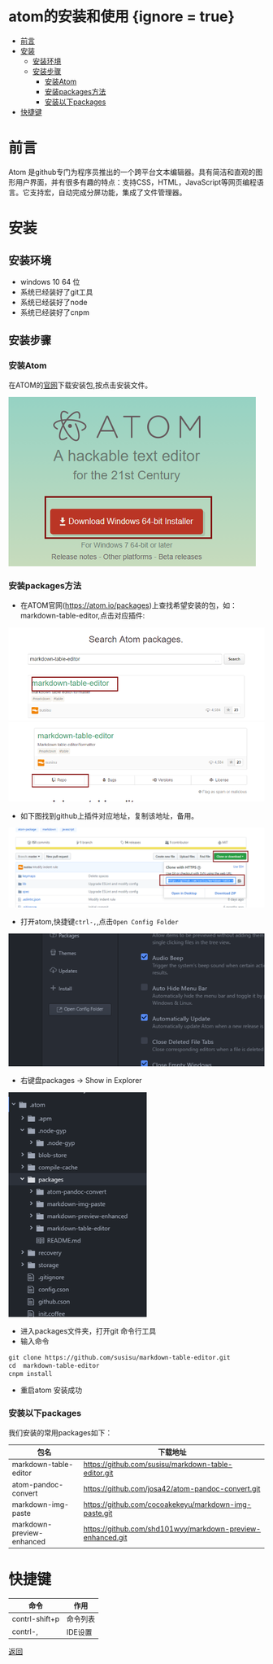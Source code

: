 # atom的安装和使用 {ignore = true}

<!-- @import "[TOC]" {cmd="toc" depthFrom=1 depthTo=6 orderedList=false} -->
<!-- code_chunk_output -->

* [前言](#前言)
* [安装](#安装)
	* [安装环境](#安装环境)
	* [安装步骤](#安装步骤)
		* [安装Atom](#安装atom)
		* [安装packages方法](#安装packages方法)
		* [安装以下packages](#安装以下packages)
* [快捷键](#快捷键)

<!-- /code_chunk_output -->


# 前言
Atom 是github专门为程序员推出的一个跨平台文本编辑器。具有简洁和直观的图形用户界面，并有很多有趣的特点：支持CSS，HTML，JavaScript等网页编程语言。它支持宏，自动完成分屏功能，集成了文件管理器。

# 安装
## 安装环境
 * windows 10 64 位
 * 系统已经装好了git工具
 * 系统已经装好了node
 * 系统已经装好了cnpm
## 安装步骤
### 安装Atom
 在ATOM的[官网](https://atom.io/)下载安装包,按点击安装文件。

 ![](assets/markdown-img-paste-2017081221184694.png)

### 安装packages方法
  * 在ATOM官网(https://atom.io/packages)上查找希望安装的包，如：markdown-table-editor,点击对应插件:

  ![](assets/markdown-img-paste-2017081221424133.png)
  ![](assets/markdown-img-paste-20170812214304404.png)
  * 如下图找到github上插件对应地址，复制该地址，备用。

  ![](assets/markdown-img-paste-20170812214407590.png)
  * 打开atom,快捷键`ctrl-,`,点击`Open Config Folder`

  ![](assets/markdown-img-paste-20170812214716570.png)
  * 右键盘packages -> Show in Explorer

  ![](assets/markdown-img-paste-20170812214907233.png)
  * 进入packages文件夹，打开git 命令行工具
  * 输入命令
  ```
  git clone https://github.com/susisu/markdown-table-editor.git
  cd  markdown-table-editor
  cnpm install
  ```
  * 重启atom 安装成功

### 安装以下packages
 我们安装的常用packages如下：

| 包名                        | 下载地址                                                       |
|---------------------------|------------------------------------------------------------|
| markdown-table-editor     | https://github.com/susisu/markdown-table-editor.git        |
| atom-pandoc-convert       | https://github.com/josa42/atom-pandoc-convert.git          |
| markdown-img-paste        | https://github.com/cocoakekeyu/markdown-img-paste.git      |
| markdown-preview-enhanced | https://github.com/shd101wyy/markdown-preview-enhanced.git |

# 快捷键
| 命令             | 作用    |
|----------------|-------|
| contrl-shift+p | 命令列表  |
| contrl-,       | IDE设置 |


 [返回](/readme.md)
